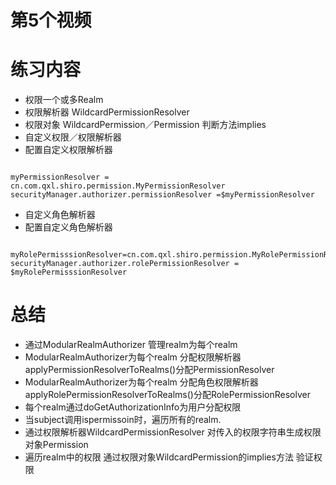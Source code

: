 # 第5个视频

# 练习内容
* 权限一个或多Realm
* 权限解析器 WildcardPermissionResolver 
* 权限对象 WildcardPermission／Permission 判断方法implies
* 自定义权限／权限解析器
* 配置自定义权限解析器
```

myPermissionResolver = cn.com.qxl.shiro.permission.MyPermissionResolver
securityManager.authorizer.permissionResolver =$myPermissionResolver
```
* 自定义角色解析器
* 配置自定义角色解析器
```

myRolePermisssionResolver=cn.com.qxl.shiro.permission.MyRolePermissionResolver
securityManager.authorizer.rolePermissionResolver = $myRolePermisssionResolver
```
# 总结
* 通过ModularRealmAuthorizer 管理realm为每个realm 
* ModularRealmAuthorizer为每个realm 分配权限解析器 applyPermissionResolverToRealms()分配PermissionResolver 
* ModularRealmAuthorizer为每个realm 分配角色权限解析器 applyRolePermissionResolverToRealms()分配RolePermissionResolver 
* 每个realm通过doGetAuthorizationInfo为用户分配权限
* 当subject调用ispermissoin时，遍历所有的realm.
* 通过权限解析器WildcardPermissionResolver 对传入的权限字符串生成权限对象Permission
* 遍历realm中的权限 通过权限对象WildcardPermission的implies方法 验证权限